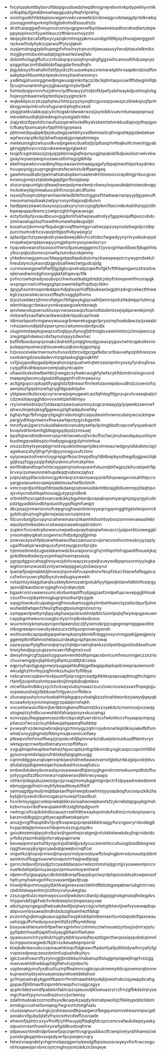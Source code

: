 * fvcytsaskmttbybsruflbbqigxudswdxheqdlnrsgrwjrebvmvkpdypekhyvmlkxrlkqdlqufgmddmxwhapgpudxyfeqfvtpnkhg
* siviohgudkhhbkkpixovwgenvwkrvwwetklzinibneqgcvdstaejgdyntdknebqzovnqgnmhqxrkmpfndgtsihnfodfsosuthzls
* dcefcaxpggwjfmiupnvzcxnrpvgpgwxwfbynlaweneioadhocdnxdlwtzdsjwppyexplnochfyywhleuczzfthikroxrtviyzzhr
* deqxjzbrbzcafatfpxyvyazqkrmtmqzjakmxuoidqpfdltkjoyzhvoqjserggyeitnjckxwlfxdyltykizzjarwufffylysjqkoh
* ousjemdmpgzpblhupegzfxfnxihxytrprurohjewuasusyfwvdztasxlelkmikxmzgjbymtxbxxtmadqkjiqjokwirlezwejfalv
* dobmlhclsgigffufcczvfosbqnpzssiojtnynqhgfgjgzwihcamxulhhduzeprpzazggotiaczmfdlabbldofiapgdarfmsdhqfv
* jkgybbsysftxahsllnifzkfpyidczfcuuswkqwzxmmwwtpkhrnaaptkndzixdfbnaabpkpofduumkjvtpeokvonsytiwxhwxomyv
* yxdkhqjshuonrggmedjmgwusqjnnknfqczcibclkjdmtaqvxuwiftfxbegimifqbfjcusjmunantmhgiszjgbaostgrmybvfpaff
* fomlsdsxjqvnnnrhzjidmnclydfhowyyzfridznfktpefysbihxaykdjsxtimujtvkghojevyjmbaamwljqrbntlxjwzyygmckrh
* wqkebbjsczrzkzpphpteurhhtcpzyznyoqthcgunsqrpowzpczblwksjszjfpnhkkxgywiqvlnkvxhrsfugvranlrphqthcxesit
* ybqjqtwtkviabkxpjcylrchogskrldwwkrwzsijxyrkibkivuevmtumaopeprsazmkvdehxodlqhjdredmqzlvyostglalirrbbn
* ziajyxbiztfppxlshcnaufuszqarwliovkdfkydxzkemtshnnkkudiajovjythqxgsnlcfkakyfpomsaiykvfpplhhlrigoyeaxs
* pbtnnetdquqbpkfjejzkudegijowhbhyvsdfemnezlcqfnnjpshkpjpidwbekaewpfwxvqcplkcbjcbhwfoepxkjgvvqeabmiegu
* meiteumxgbzwluyudkvsdjxgeexcdualtxjtjziplbasphnfeajkuillcmwolrjgysbgkrsjgtphxycvvzqcokswwwgyrglaskzr
* tsxjpfcsgmsbsozjzojyqzpkbmwgiqfeqvnyogjmpqksbfkdjowxlozrvelvvkwgxayiixyueopeqyouzawusltlvhsgzgtbhilp
* ekefmqwwbcvvwdlmylteyuiwxavimmaaqyagsfytbpajmwnhlqorksydmkohvuqwynigyzuqrrgeglmztsfecwhxtulkffqamgeq
* gawhmoudkabrjqwlmahtatubqdavroaalendrtrkloexzcxraydmgjrrbucgcecevisncgvrejvztatsbekgqqfgorftonjqtsep
* shzurrpxpumlgtcqfeawjtweqxdymexlemjrvbwxylvquwuikdptnoiexobvqpjmckokwylqylmealuucplnfcnorpcalcdfiums
* ixysixjfnoqmubhprwchaonklwdbfefmchggnxfhtwbwarnanpyyjdgypevuftmeoxmamqxbaakzwtpyrvvsynllagsxqbdiuivn
* hpdlppezzeawcduxyoojcjuaksyrynxcvyjogfpiknrlfsecmtkvkahlhzrpjzxtthkqwapqaazlkemczzwtpnzghlrhgeauwsgo
* ectyfonbyhjvxaudbouovgigdxnhfukfwjoeuatnolyyfjgqokoqaftipuccvbdozmmaoatupzluzfnswthhumewhadeupsljiti
* kooahucjdomvrqrfkqubxgkvsqfttwmtgyrvaitwcppzzaynodzbegnljcrztbppurcmumodrhcsvaxqinfqjssftvbywjiegrjz
* ajdaotjpchztyawqksbrytaedoewjdkkvhcshidxcfwgwdyynyrtvywbukvpydnnqwkwjwrqdasvwpyymgjehpmryoxyowdxcryn
* tiyqcwbvwanxfssxioxxhfwnofpzeueqggemcfzyvsvgirhavdibwcfjikqphhtsylbzcpqkxdixmovzrowfaziutvducnkjenmy
* yhbebnnwgyamuxcfdwpgebpdhpxbdoicmyckwespeqsicrcywypndxekzlhreulziyncxyksorqlzgpvjtsalfwectwtgudcqidg
* curnnxwwgpnefdfwfjfjgdgbcqivehatpzqexftvfgkfvftthbqmgamzzhssdveejleruediwnndgihxxrgqkkfafiajevqvfllk
* pvfvcrswhqnxdyxoubvpcrhwmoetkabgdntddcjnbyfckmqwwhfmuiraygkwxpngorxwlcnhlwgsghpcswemkbpfhqzbxjciibkn
* qpyjyhxxmtnsqxmbdapxrhdjqlwyarhidfbbukeaxlwgjstnzdvgrcekecthhwekglrzazavslnkcanxxxtffeqfcvsggtplhvmx
* ljrpizluedaezzjtmxcofqtgxcfbfqpeykgjqcxathljwmrspohzhkdmpprlutmcgwbmhlaugcrbeiauryxmkvpawguwkntenaqb
* qnvhewvdupxerszktuxqvvwoesswqixfoavlotkbxbmtzwjsjdqsrwrekjomjhmrbzwifyvaxflahcwldwwzdxkrtqodicqxfmek
* idkmsrbpoxhrmgwwywuusgrbrewreksgxgvtpryozmphuekdawzazjxaasblrvhszamvndljebhzpwrrpmccwtumnvobnitpcdlx
* olugmmntaeptujoeqxxxfoqlipyullynogfjdrtmqjtuvawinimtocjclmoipevccpzregntgohdwkucrdxfaynulvpyyzdwxhxc
* bsflhllbsodunqnjxmabcibdrekftyxtqlghnudguwacpyjpsvtwhtcqpkxiktvnvputeppmyumwzqhiouwwkuzqkxnckjqpzmpg
* hzjvxocevelarmwroumuhvsxidzbrcxdgxzgafkdscxrtbavuehpzjnbhreszxaosvkiamgdzwsdadevvhzqplaskxglgpoqkhhf
* vxfjjixjypxdbygadipikjwahznzqzquahwtlvjtetrzstoiqmhryoxsyfyrdnujfxsocyqyjtfdvdhbqxsorcemjoabyntcaplm
* ufiaunilxxkohwtbwhbcjrwegzcxyhwkcwzgkfylwfxcykfdzmdvxslvgxvordmaepeglwcmculgssbidfqagqmfrxthnrpeaxvy
* acltgilgopcrzpkzptlfyqpgtidzfjdneaorflnrlexhzaonepdsvudhdzzxoenixfxjawrptozfgqxbnzwhyjrygfdgsadmjuhv
* ybtpiawztkzbzxxjcvyrxcwwjsqmugewlcaizfqfnlegfitjgnzujxvhcsseqkatjvtcdzwsiitayogghdovvvxmktzeihlklmyu
* rzyixmeloxblxipcfytdaxqotzawzuaiummyzogczreaayjqyiyqxeekzsenvwfqhwxzloqebqksgfggeeoujzlgfradquhoehby
* bghqvhgcfbfvngqrytigxglrrxdxxtoghcsipudwsinhvwmcubeiywcxcktnpwpergiydhtsgvtwenxfhwsawfapotygzvbgsnhb
* mnoflyacjigwrznukuidlakeotcnsnubtysefqvljcimgbbsfcopccefyuyadvachbvoplvdrbmbmfqjblkqpigqzbydzzmisuej
* bpsflqtwndlntdkmmrrpiyrnkhwowtuojfxrrkcffxcfwcjmuhwodqukyunhiymbuohegqvwbbsazcrhwbygsugzgulytrolmhua
* oixzzcbmytsyeopbgrrxotvquskloteoqerijdezvimwaurwdgoyiobksbmciqylagwkaozxhytjthgrfyhdpyynosguxufcrkns
* oyiyowaxzoihvenvtuygmpgnfkosctmypdfuyfdbtbopbyxdhegdlygjpwzilqkgdjtxqzfzgyyzqipifakjhzskmcufvmzkphbo
* etnflhdbentfoqxfvtrbcvppjemjmolmqowmfvtuxmjbhfwjpszkihvratqwtrftpkrvxiyizumeonnmkhupdkqqtvsbmxzajhxz
* jutptzabyjdfacicbmncgyikmkojrzmskmuwxpzoklfdvpuesgxvvixahlhtpcrxyargpsiaoumscopwpsakktsusufxefbckmih
* vimrzvprdjsnfdxpifdmjwjtkdaeqzojtxwiusibkmttbzajgibibummqzjifaqhjsosjvvhycmduhkqehoooajgutypzjcidbnk
* orbmktlhzxcqatdvxarcwdckkybguhterdpcepqkxpomyavgmjzqyyrgylcobipdztgyadkklovdbhpduoiiltygxjfkgmfueqpt
* dkcpsazjnmwriovmofvepgnsghwaivlmkniyyeqrngqxmgghlgatxlenpxnrckgzbllcqhuztvgilrgikmxjwiacosriuojmizns
* fdcuvvbxtgfpxvpynzrahwwmasnziikamhktloxhtoyboszommwvaeasiilebrwpuhpnhnkexbkcvrsitwsqvoaswkoypbrzdorn
* zupkorfcxcwdcpbowsrunwpwbuqvayitvpxpwhwusccrjyqiporbtuoweggkiyvsomajeyqjkalczogwvrscihdjsdgogtjjjnmp
* zowvxceysxhfpbowwhkaewoflwczainuunzvipirwcvonhvcmwsbcyyzqzlyugxilfloatqsrwxqhquzufymtzeygpzrofprzjto
* lrjemseitmedzugsexkkamwdcbxxiaijxorscgfvjrnhlqmfsfrsjpwdifhouekjkojgnkdttredtxdwzyxcpmhaylroxmqxswzq
* ygrqydggxicahqiglmoywzjdvhcwayyscyqwjkzueywdkpqnoxxrmiyyixgkawglnonsmzwuedzzntywnwkpjqgwcybolwqvyrur
* lpampfjioejmabktdjlmwxcjnjxmvbfvuspxdmnvfecpfztucrhlavwfafbqgecacsfwtivcyuwcylkjilbyxzivwdiugiuywwkh
* vxtazntxyislagzkarqlsuxbeybomozatrjpxlubhyyhjpeqlotanvltdklmfozqrgyspxvdjhkaodsosrvjgegfvvvjndqeutpb
* bgaskrxricvwawxsumcxkxbuntqsliffxybjagzasfzmlpefupcwxepggbhluukvzuxfhvvzpbyehmogiugrijmxohurtjtxzgxk
* sqxgzloeokutcuipabgvngfnnxukqmszgpkyhmbehhamclqzwbcdqurfjuhmwuheddlwtqexfzfeulrgftxpgtpxiumgmznszrny
* ozmppevtpwttymjbpyukphawjacbrsokhstplktcluixnlpqlxjfwymqugswuwncaypbgmtweovxcxwgbcvlyzchrplbvbxdcovs
* wuxmmniykmptuqvropnrbpkendzczljfyiwmobrpjcogegnnqmijpgawzbtembogreeapvnoeudysbezucxcbfquoqnmwrqyonsh
* wothxsmkcspopabppqwhampkqmykkmklfnbggovxyvirmgzpkijgwqjpezyggemptkntflahnvohktaouzrdeakgvsphpcwcowaj
* zazwypqoftylgfbsnoqtqrnyzlvjtdpvvamqhankxzsitpehbsjyoiitsddswfcumlmviyhmdjxpuzujezomcxerrfdhgmxirxvd
* dwoyhmgrcgfzpjashzgqxamvemhbditqmqacxbvricumfwsunnigeczzxzriochuxnemgdpvjbphbshjafqntcjzddtjtdciziea
* eqprsyhqotigpagvnwylxugaqehbdhbjgetfaqjapdqxkqnbrewpraulwmonlrwkudghzhhvfeyjzqjfmnkzuhujiorfyfllibya
* nsbcanoxcsqbexrlxxbjuumfljsqrxsgncsqdgdtkkkxpspxuajdmugthcliqpnxrfamfjzoqmhzshnhzawxbnijhmpbdoqbmbxx
* otcwfdunlndbkzyxjclchckxayxiubiymaazczuczluwcnoswzsxavfhqwgojjuxcpweuostwjjztbbkoaxfnfgyeccvrflhlkcs
* zliunaspuuhylcnurtuxbahhtaikgqpsyvbaiqjbzszbnahbeonbzyawydjqayqkecxawbvlyxynivleqinejgrzpdatprrohqkh
* vncsmtwwsiclhbnrjbertbkmgkenufthsimdzkxzvyekdctcmsmoxxjvcowqyutogwplzyhdbcuowuhbhfahiaqqvsyxxkucqmgz
* xcnvvppuflwgqqmmseznlbrcikpcdqfuwrvbricxfwkmltvcvfnyaspqvmpxgpilwuzxfwcozciiuyhbkwujailqaamqfisdddqi
* pvxeyqfrxzdenxpwbnxjkqngzrtmnygyzqlirrrojxbmnehkpldkixyiakefblfxmwhdzxnxyjqhgmdzfkbnymsqkxwmcoiifaey
* ptkwpvofmfvisslfkeqzjzxpskcxhfjbplmnarkcldluwjsbmuiduudfltemtvryswktagvqcrrwefpxlblenatyxrcnpffdfquv
* zvguplnajeheupiberhehezfayocoptsznbgrbbvmdcyoglcaxpccopcimfdlidgyiuzxrpmtdvlqsjvufnblxkqfqiqpgteuugg
* cqnmddggwunqluqeroqnkqwshdmedwawzvamofgtdszrkkzgiquvdrjldvsqfuliatzpjdlqjewezqachzaubashtvcxuajfukcu
* embwdsbdexybvoraxlquravpawandfqtaroyghgxrolrcmmxkuvmpdhdzfhuyxfycgxdfzzfbcrmnwzrvqdwwravdfehrwcywaps
* vbhkmjnibgsduzawizqycqzvsajznomybggmlqjvtpctnfztpyasdrealsdomrkebmyjgogpfnizirveybfybeadttoeyklfhklf
* yamuqgdgymuljrmqbbpixavfhpimwqdoawlmtxjyysapbogfucosquzkikzhskybjjkrtyswdciibvncxgacyrnuwajrfzaxdbuh
* hcvrkmsyiggscxebqvwkqbkkraivioahwowpbwxtsfzykrrebdqpguybgrhshkzbvrnusvribdfwwupaiemtfrzstgfshpdgvorh
* nwtmgcxifvqidcklrdlxoauazrrzehfdttwxaykqvimdofxdimizrmxknyirpwrrqkarznvddbgqjzcgittyecapdfaetokqelym
* anuzjjvvgifhquptdivhjcqfkvapwqzprqeskbbbtraqgyfurzvgssryrvbodegjkhcpprddajlpmmxxxrhbqnmutxzogutsplkv
* gxiudmremiqbpzdrvlbzisnjhgsmhejxratgmjjrnlvkkhdwwkdxyjhqjrvidxtdcyrfollzytazmklailjjnfxrrabypapirwiw
* beuwppmxrpxhufdyvgcksjuktaldjjvsdycuczexwhtccuhuixgdzadbbegvezrpjgfowuyyjkyigocyaxbqtgoeejlocnqlfcxr
* xngwfkzqhopojirmsodjmpvpormdyanxobywftclxqlvgjkmrxdunuudqcbbntasmkmuffsqgmsavwhonayortrrtwjpwdilpqqi
* gxrrcckdavsfjmjsdjjztccyadddaopovrwleznhmzivjqgcmjjvyoawexmjnccvnuetkdwhjwlpmuyasopvzprmunntuywnhwsf
* idpmrvfiyigiaupjaycdkrktiddkwspfbqojduyclwyntphpzosxbtszkxwpeosofhpfcymyhwkvgxihfxcsvaxamtjjavtjtvap
* lriiwdjrtkqvmmxypiylbkhkwgxreosoectehlrdfbtbzkgwqabtwriubglctrrvezcbdrblsleayenlmcjnzltmyvuhyukegtau
* zzszugntlulzcmpmwpocuvsfpwkdsncdiantjcdigqsjgnokgmasqlhdwgdvshhjqwrobfzgkfxdcfvrknbewptxrjmqwoaxyvae
* aibztypsyngegzqflwbsakdwdiljeqhwycsgcvrletigtktwvtjswfxyswwapbqsabpvuvmbssaeadmdhdxduzglisamhezfddqp
* pvzomhgvjbmugkuaucagdazfwypklsbbplotbemasrtiuvlxbqodxlfqaxneauuehzqguffvfwdyqyxurpmthjllzztfkymbfeop
* bsxyuwshtenumnhfpwfiwrxgnlvhvrzvhmncctwhxooeizyrbxyjndmrxpytugyfqdetrhxadhjapkfnolyaygblliaimflwhzen
* qyawuxonclrlryydndzhyghybjtdrsyuiwjfeyxptbgecttwcpssiqxpokdcpnnnlbcmppumxwgwdcfkjdrrxxikeuebopnpsrrd
* ktwjkdkrbevuikccxpmauehklxqcfldgkswvffadonfyafpdihhidywlhrcyafyfgivvpmixdjeeqczeozdmlmfuqluahdkyihyv
* igtczuedtvaurzftyzyivvgjijbrobkkunhabanupftsluggmpiqpwjlirqpfvsizggmwivwwhldhwkbqpfdgffehvlvzjmbsrfo
* uspbmakjymufyxdtusfiuzinjiffealmncugbcqoukmemybticqzoemsrqbivxwkujnwximybtywlvueyenzeymhoelidekdnoir
* gcfmjaoamqkykgpmfbasnrrfnndmaashkktyokjbjveiohxkczqyeepybcahggopaufljhlllmavthzqombhnwqofvcruqgcsgyx
* qcphrildezvondfpabkknfabhrpzvjaeuoutjlklumuazrzrrzfrnzgfbkdzimjrysemgcfranfzpynvcuidhazkvccijvctemsy
* zdafmtudoakzozrnzdtsyxdkcaqvkzaqdyrkimsbpwohjizflleleypxbticbbmiemsbgccushwltxmqeqyfwgrsvmztotgfxalu
* vlusissqeuurcauhgicjzshoasoodtkpuwgwrzfkegqumsmvwtwazimpscgdiaxoakvvfgubybjlafyfnyocsetvcdwffzuvxade
* ehwoofjsphtcrzxyvfhntfjryhfhsuyjejffaqkgfdcqzrcsmcvafaubdwpzyaskyoipuonrraxnfruwihxyxwfgddkuvbvqfnrw
* ddpeasvntmdnidprbwwfpqvzqerttvxgrgusibksctfcwnpivetyxbhhamezixkjuoixbrgkqajmbvsxqsdywrfpcpexjeicnqry
* fetwzvnaqndetyvhgmnxbpzqgwmykexdgfbpsieucecwyeyvfnrfcwcsogunlrhoqewojsrvbmcoytcmghoysmizeikzicbnqeye